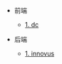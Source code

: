 <!-- 侧边栏 docs/_sidebar.md -->

- 前端
  - [1. dc](/frontend/design_compiler_synthesis.md)

- 后端
  - [1. innovus](/backend/innovus_procedure.md)

<!-- 以下略 -->
